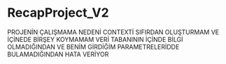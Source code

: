 # RecapProject_V2

PROJENİN ÇALIŞMAMA NEDENİ CONTEXTİ SIFIRDAN OLUŞTURMAM VE İÇİNEDE BİRŞEY KOYMAMAM VERİ TABANININ İÇİNDE BİLGİ OLMADIĞINDAN VE BENİM GİRDİĞİM PARAMETRELERİDDE BULAMADIĞINDAN HATA  VERİYOR
